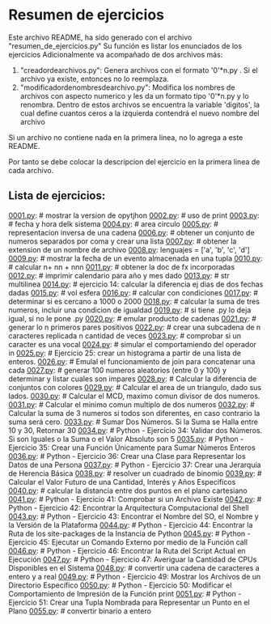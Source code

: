 
# Resumen de ejercicios 

Este archivo README, ha sido generado con el archivo "resumen_de_ejercicios.py"
Su función es listar los enunciados de los ejercicios
Adicionalmente va acompañado de dos archivos más:
1. "creadordearchivos.py": Genera archivos con el formato '0'*n.py . Si el archivo ya existe, entonces no lo reemplaza.
2. "modificadordenombresdearchivo.py": Modifica los nombres de archivos con aspecto numerico y les da un formato tipo '0'*n.py y lo renombra.
Dentro de estos archivos se encuentra la variable 'digitos', la cual define cuantos ceros a la izquierda contendrá el nuevo nombre del archivo

Si un archivo no contiene nada en la primera linea, no lo agrega a este README.

Por tanto se debe colocar la descripcion del ejercicio en la primera linea de cada archivo.

## Lista de ejercicios:


[0001.py](/0001.py): # mostrar la version de opytjhon
[0002.py](/0002.py): # uso de print
[0003.py](/0003.py): # fecha y hora delk sistema
[0004.py](/0004.py): # area circulo
[0005.py](/0005.py): # representacion inversa de una cadena
[0006.py](/0006.py): # obtener un conjunto de numeros separados por coma y crear una lista
[0007.py](/0007.py): # obtener la extension de un nombre de archivo
[0008.py](/0008.py): lenguajes = ['a', 'b', 'c', 'd']
[0009.py](/0009.py): # mostrar la fecha de un evento almacenada en una tupla
[0010.py](/0010.py): # calcular n+ nn + nnn
[0011.py](/0011.py): # obtener la doc de fx incorporadas
[0012.py](/0012.py): # imprimir calendario para año y mes dado
[0013.py](/0013.py): # str multilinea
[0014.py](/0014.py): # ejercicio 14: calcular la diferencia ej dias de dos fechas dadas
[0015.py](/0015.py): # vol esfera
[0016.py](/0016.py): # calcular con condiciones
[0017.py](/0017.py): #  determinar si es cercano a 1000 o 2000
[0018.py](/0018.py): # calcular la suma de tres numeros, incluir una condicion de igualdad
[0019.py](/0019.py): # si tiene .py lo deja igual, si no le pone .py
[0020.py](/0020.py): # emular producto de cadenas
[0021.py](/0021.py): # generar lo n primeros pares positivos
[0022.py](/0022.py): # crear una subcadena de n caracteres replicada n cantidad de veces
[0023.py](/0023.py): # comprobar si un caracter es una vocal
[0024.py](/0024.py): # simular el comportamiendo del operador in
[0025.py](/0025.py): # Ejercicio 25: crear un histograma a partir de una lista de enteros.
[0026.py](/0026.py): # Emulal el funcionamiento de join para concatenar una cada
[0027.py](/0027.py): # generar 100  numeros aleatorios (entre 0 y 100) y determinar y listar cuales son impares
[0028.py](/0028.py): # Calcular la diferencia de conjuntos con colores
[0029.py](/0029.py): # Calcular el area de un triangulo, dado sus lados.
[0030.py](/0030.py): # Calcular el MCD, maximo comun divisor de dos numeros.
[0031.py](/0031.py): # Calcular el minimo comun multiplo de dos numeros
[0032.py](/0032.py): # Calcular la suma de 3 numeros si todos son diferentes, en caso contrario la suma será cero.
[0033.py](/0033.py): # Sumar Dos Números. Si la Suma se Halla entre 10 y 30, Retornar 30
[0034.py](/0034.py): # Python - Ejercicio 34: Validar dos Números. Si son Iguales o la Suma o el Valor Absoluto son 5
[0035.py](/0035.py): # Python - Ejercicio 35: Crear una Función Únicamente para Sumar Números Enteros
[0036.py](/0036.py): # Python - Ejercicio 36: Crear una Clase para Representar los Datos de una Persona
[0037.py](/0037.py): # Python - Ejercicio 37: Crear una Jerarquía de Herencia Básica
[0038.py](/0038.py): # resolver un cuadrado de binomio
[0039.py](/0039.py): # Calcular el Valor Futuro de una Cantidad, Interés y Años Específicos
[0040.py](/0040.py): # calcular la distancia entre dos puntos en el plano cartesiano
[0041.py](/0041.py): # Python - Ejercicio 41: Comprobar si un Archivo Existe
[0042.py](/0042.py): # Python - Ejercicio 42: Encontrar la Arquitectura Computacional del Shell
[0043.py](/0043.py): # Python - Ejercicio 43: Encontrar el Nombre del SO, el Nombre y la Versión de la Plataforma
[0044.py](/0044.py): # Python - Ejercicio 44: Encontrar la Ruta de los site-packages de la Instancia de Python
[0045.py](/0045.py): # Python - Ejercicio 45: Ejecutar un Comando Externo por medio de la Función call
[0046.py](/0046.py): # Python - Ejercicio 46: Encontrar la Ruta del Script Actual en Ejecución
[0047.py](/0047.py): # Python - Ejercicio 47: Averiguar la Cantidad de CPUs Disponibles en el Sistema
[0048.py](/0048.py): # convertir una cadena de caracteres a entero y a real
[0049.py](/0049.py): # Python - Ejercicio 49: Mostrar los Archivos de un Directorio Específico
[0050.py](/0050.py): # Python - Ejercicio 50: Modificar el Comportamiento de Impresión de la Función print
[0051.py](/0051.py): # Python - Ejercicio 51: Crear una Tupla Nombrada para Representar un Punto en el Plano
[0055.py](/0055.py): # convertir binario a entero
